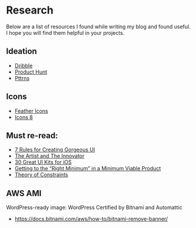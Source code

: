 # Research

Below are a list of resources I found while writing my blog and found useful. I hope you will find them helpful in your projects. 

## Ideation
- [Dribble](https://dribbble.com/)
- [Product Hunt](https://www.producthunt.com)
- [Pttrns](https://pttrns.com/)

## Icons 
- [Feather Icons](https://feathericons.com)
- [Icons 8](https://icons8.com/vector-creator/)


## Must re-read:
- [7 Rules for Creating Gorgeous UI][1]
- [The Artist and The Innovator][2]
- [30 Great UI Kits for iOS][3]
- [Getting to the “Right Minimum” in a Minimum Viable Product][4]
- [Theory of Constraints][5]

## AWS AMI

WordPress-ready image: WordPress Certified by Bitnami and Automattic
- https://docs.bitnami.com/aws/how-to/bitnami-remove-banner/



[1]: https://medium.com/@erikdkennedy/7-rules-for-creating-gorgeous-ui-part-1-559d4e805cda
[2]: https://blog.leanstack.com/the-artist-and-the-innovator-e6b4888c5869
[3]: https://medium.com/flawless-app-stories/30-great-ui-kits-for-ios-engineers-41b2732896b9
[4]: https://blog.leanstack.com/give-yourself-permission-to-scale-d852ba0af4ab
[5]: https://www.tocinstitute.org/theory-of-constraints.html
